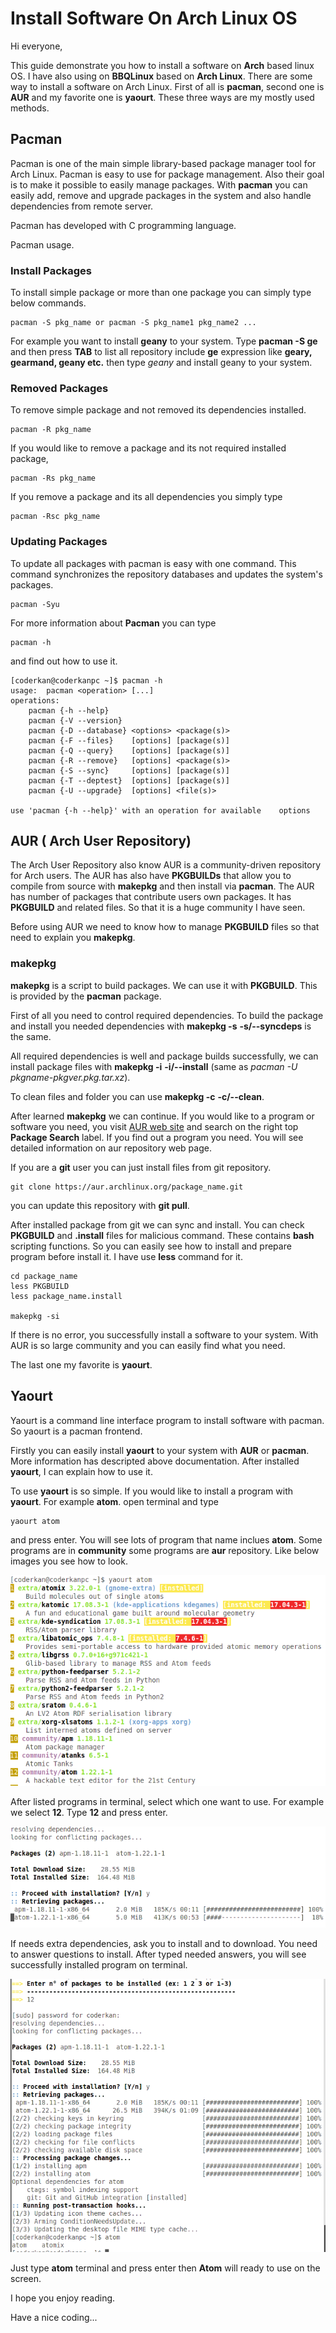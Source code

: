 # Install Software On Arch Linux OS

Hi everyone,

This guide demonstrate you how to install a software on **Arch** based linux OS. I have also using on **BBQLinux** based on **Arch Linux**. There are some way to install a software on Arch Linux. First of all is **pacman**, second one is **AUR** and my favorite one is **yaourt**. These three ways are my mostly used methods. 

## Pacman

Pacman is one of the main simple library-based package manager tool for Arch Linux. Pacman is easy to use for package management. Also their goal is to make it possible to easily manage packages. With **pacman** you can easily add, remove and upgrade packages in the system and also handle dependencies from remote server.

Pacman has developed with C programming language.

Pacman usage.

### Install Packages

To install simple package or more than one package you can simply type below commands.

    pacman -S pkg_name or pacman -S pkg_name1 pkg_name2 ...

For example you want to install **geany** to your system. Type **pacman -S ge** and then press **TAB** to list all repository include **ge** expression like **geary, gearmand, geany etc.** then type *geany* and install geany to your system.

### Removed Packages

To remove simple package and not removed its dependencies installed.

    pacman -R pkg_name

If you would like to remove a package and its not required installed package,

    pacman -Rs pkg_name

If you remove a package and its all dependencies you simply type

    pacman -Rsc pkg_name

### Updating Packages

To update all packages with pacman is easy with one command. This command synchronizes the repository databases and updates the system's packages. 

    pacman -Syu


For more information about **Pacman** you can type

    pacman -h

and find out how to use it.

    [coderkan@coderkanpc ~]$ pacman -h
    usage:  pacman <operation> [...]
    operations:
        pacman {-h --help}
        pacman {-V --version}
        pacman {-D --database} <options> <package(s)>
        pacman {-F --files}    [options] [package(s)]
        pacman {-Q --query}    [options] [package(s)]
        pacman {-R --remove}   [options] <package(s)>
        pacman {-S --sync}     [options] [package(s)]
        pacman {-T --deptest}  [options] [package(s)]
        pacman {-U --upgrade}  [options] <file(s)>

    use 'pacman {-h --help}' with an operation for available    options

## AUR ( Arch User Repository)

The Arch User Repository also know AUR is a community-driven repository for Arch users. The AUR has also have **PKGBUILDs** that allow you to compile from source with **makepkg** and then install via **pacman**. 
The AUR has number of packages that contribute users own packages. It has **PKGBUILD** and related files. So that it is a huge community I have seen.

Before using AUR we need to know how to manage **PKGBUILD** files so that need to explain you **makepkg**.

### makepkg 

**makepkg** is a script to build packages. We can use it with **PKGBUILD**. This is provided by the **pacman** package.

First of all you need to control required dependencies. To build the package and install you needed dependencies with **makepkg -s**  **-s/--syncdeps** is the same. 

All required dependencies is well and package builds successfully, we can install package files with **makepkg -i**  **-i/--install** (same as *pacman -U pkgname-pkgver.pkg.tar.xz*).

To clean files and folder you can use **makepkg -c** **-c/--clean**.



After learned **makepkg** we can continue. If you would like to a program or software you need, you visit [AUR web site](https://aur.archlinux.org/) and search on the right top **Package Search** label. If you find out a program you need. You will see detailed information on aur repository web page.

If you are a **git** user you can just install files from git repository.

    git clone https://aur.archlinux.org/package_name.git

you can update this repository with **git pull**. 

After installed package from git we can sync and install. You can check **PKGBUILD** and **.install** files for malicious command. These contains **bash** scripting functions. So you can easily see how to install and prepare program before install it. I have use **less** command for it.

    cd package_name
    less PKGBUILD
    less package_name.install

    makepkg -si

If there is no error, you successfully install a software to your system. With AUR is so large community and you can easily find what you need.

The last one my favorite is **yaourt**.

## Yaourt

Yaourt is a command line interface program to install software with pacman. So yaourt is a pacman frontend.

Firstly you can easily install **yaourt** to your system with **AUR** or **pacman**. More information has descripted above documentation. After installed **yaourt**, I can explain how to use it.

To use **yaourt** is so simple. If you would like to install a program with **yaourt**. For example **atom**. open terminal and type 

    yaourt atom

and press enter. You will see lots of program that name inclues **atom**.  Some programs are in **community** some programs are **aur** repository. Like below images you see how to look.

<p align="center">
    <img src="img/atom-ss.png">
</p>

After listed programs in terminal, select which one want to use. For example we select **12**. Type **12** and press enter.

<p align="center">
    <img src="img/atom-inst1.png">
</p>

If needs extra dependencies, ask you to install and to download. You need to answer questions to install. After typed needed answers, you will see successfully installed program on terminal.

<p align="center">
    <img src="img/atom-inst2.png">
</p>

Just type **atom** terminal and press enter then **Atom** will ready to use on the screen.

I hope you enjoy reading.

Have a nice coding...


